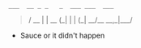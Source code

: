     ___  __ _ _   _  ___ ___  ___

> / \_\_ \| \| \_\_ (\_\| \| \| (\_\| \_\_/\_\_ \_\_,\_\|\_\_\_/

-   Sauce or it didn't happen
